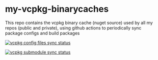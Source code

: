 # my-vcpkg-binarycaches
This repo contains the vcpkg binary cache (nuget source) used by all my repos (public and private), using github actions to periodically sync package configs and build packages

[![vcpkg config files sync status](https://github.com/YunchengLiu/my-vcpkg-binarycaches/actions/workflows/sync-vcpkg-config-file.yml/badge.svg)](https://github.com/YunchengLiu/my-vcpkg-binarycaches/actions/workflows/sync-vcpkg-config-file.yml)

[![vcpkg submodule sync status](https://github.com/YunchengLiu/my-vcpkg-binarycaches/actions/workflows/sync-vcpkg-submodule.yml/badge.svg)](https://github.com/YunchengLiu/my-vcpkg-binarycaches/actions/workflows/sync-vcpkg-submodule.yml)